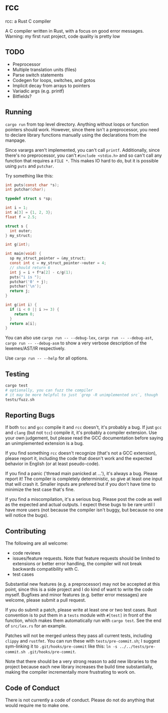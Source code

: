 # rcc

rcc: a Rust C compiler

A C compiler written in Rust, with a focus on good error messages. Warning: my first rust project, code quality is pretty low

## TODO

- Preprocessor
- Multiple translation units (files)
- Parse switch statements
- Codegen for loops, switches, and gotos
- Implicit decay from arrays to pointers
- Variadic args (e.g. printf)
- Bitfields?

## Running

`cargo run` from top level directory.
Anything without loops or function pointers should work.
However, since there isn't a preprocessor, you need to declare library functions
manually using the declarations from the manpage.

Since varargs aren't implemented, you can't call `printf`.
Additionally, since there's no preprocessor, you can't `#include <stdio.h>`
and so can't call any function that requires a `FILE *`. This makes IO hard to do,
but it is possible using `puts` and `putchar`.

Try something like this:

```c
int puts(const char *s);
int putchar(char);

typedef struct s *sp;

int i = 1;
int a[3] = {1, 2, 3};
float f = 2.5;

struct s {
  int outer;
} my_struct;

int g(int);

int main(void) {
  sp my_struct_pointer = &my_struct;
  const int c = my_struct_pointer->outer = 4;
  // should return 6
  int j = i + f*a[2] - c/g(1);
  puts("i is ");
  putchar('0' + j);
  putchar('\n');
  return j;
}

int g(int i) {
  if (i < 0 || i >= 3) {
    return 0;
  }
  return a[i];
}
```

You can also use `cargo run -- --debug-lex`, `cargo run -- --debug-ast`, `cargo run -- --debug-asm`
to show a very verbose description of the lexemes/AST/IR respectively.

Use `cargo run -- --help` for all options.

## Testing

```sh
cargo test
# optionally, you can fuzz the compiler
# it may be more helpful to just `grep -R unimplemented src`, though
tests/fuzz.sh
```

## Reporting Bugs

If both `tcc` and `gcc` compile it and `rcc` doesn't, it's probably a bug.
If just `gcc` and `clang` (but not `tcc`) compile it, it's probably a compiler extension.
Use your own judgement, but please read the GCC documentation before saying an unimplemented extension is a bug.

If you find something `rcc` doesn't recognize (that's not a GCC extension), please report it,
including the code that doesn't work and the expected behavior in English (or at least pseudo-code).

If you find a panic ('thread main panicked at ...'), it's always a bug. Please report it!
The compiler is completely deterministic, so give at least one input that will crash it.
Smaller inputs are prefered but if you don't have time to minimize the test case that's fine.

If you find a miscompilation, it's a serious bug.
Please post the code as well as the expected and actual outputs.
I expect these bugs to be rare until I have more users
(not because the compiler isn't buggy, but because no one will notice the bugs).

## Contributing

The following are all welcome:
- code reviews
- issues/feature requests.
Note that feature requests should be limited to extensions or better error handling,
the compiler will not break backwards compatibility with C.
- test cases

Substantial new features (e.g. a preprocessor) may not be accepted at this point,
since this is a side project and I do kind of want to write the code myself.
Bugfixes and minor features (e.g. better error messages) are welcome, please submit a pull request.

If you do submit a patch, please write at least one or two test cases.
Rust convention is to put them in a `tests` module with `#[test]` in front of the function,
which makes them automatically run with `cargo test`.
See the end of `src/lex.rs` for an example.

Patches will not be merged unless they pass all current tests, including `clippy` and `rustfmt`.
You can run these with `tests/pre-commit.sh`;
I suggest sym-linking it to `.git/hooks/pre-commit` like this:
`ln -s ../../tests/pre-commit.sh .git/hooks/pre-commit`.

Note that there should be a very strong reason to add new libraries to the project
because each new library increases the build time substantially,
making the compiler incrementally more frustrating to work on.

## Code of Conduct

There is not currently a code of conduct. Please do not do anything that would require me to make one.
